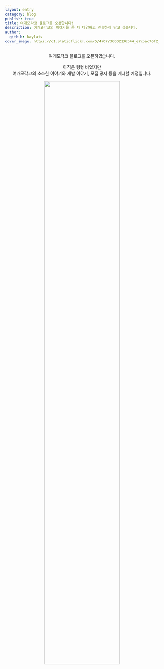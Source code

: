 ```yaml
---
layout: entry
category: blog
publish: true
title: 여개모각코 블로그를 오픈합니다!
description: 여개모각코의 이야기를 좀 더 다양하고 진솔하게 담고 싶습니다.
author:
  github: kaylais
cover_image: https://c1.staticflickr.com/5/4507/36882136344_e7cbac76f2_h.jpg
---
```


<center>
여개모각코 블로그를 오픈하였습니다.<br><br> 
아직은 텅텅 비었지만<br>
여개모각코의 소소한 이야기와 개발 이야기, 모집 공지 등을 게시할 예정입니다.<br>
<br>  
<img src="https://c1.staticflickr.com/5/4507/36882136344_e7cbac76f2_h.jpg" width="70%"> 
</center>



